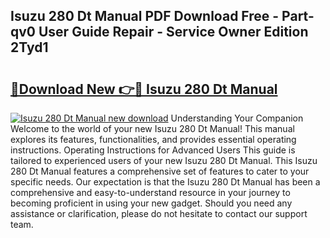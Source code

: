 ## Isuzu 280 Dt Manual PDF Download Free - Part-qv0 User Guide Repair - Service Owner Edition 2Tyd1

# <h2><a href="http://bc82997.oget.top/?id=Isuzu+280+Dt+Manual">🔗Download New 👉🔴 Isuzu 280 Dt Manual</a></h2>

[![Isuzu 280 Dt Manual new download](https://i.imgur.com/5g1atiW.png)](http://bc82997.oget.top/?id=Isuzu+280+Dt+Manual)
Understanding Your Companion Welcome to the world of your new Isuzu 280 Dt Manual! This manual explores its features, functionalities, and provides essential operating instructions. Operating Instructions for Advanced Users This guide is tailored to experienced users of your new Isuzu 280 Dt Manual. This Isuzu 280 Dt Manual features a comprehensive set of features to cater to your specific needs. Our expectation is that the Isuzu 280 Dt Manual has been a comprehensive and easy-to-understand resource in your journey to becoming proficient in using your new gadget. Should you need any assistance or clarification, please do not hesitate to contact our support team.
